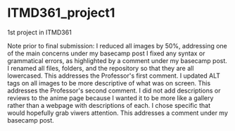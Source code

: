 # ITMD361_project1
1st project in ITMD361

Note prior to final submission:
I reduced all images by 50%, addressing one of the main concerns under my basecamp post
I fixed any syntax or grammatical errors, as highlighted by a comment under my basecamp post.
I renamed all files, folders, and the repository so that they are all lowercased. This addresses the Professor's first comment.
I updated ALT tags on all images to be more descriptive of what was on screen. This addresses the Professor's second comment.
I did not add descriptions or reviews to the anime page because I wanted it to be more like a gallery rather than a webpage with descriptions of each. I chose specific that would hopefully grab viwers attention. This addresses a comment under my basecamp post.
